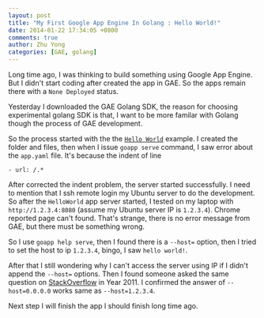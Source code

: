 ```yaml
---
layout: post
title: "My First Google App Engine In Golang : Hello World!"
date: 2014-01-22 17:34:05 +0800
comments: true
author: Zhu Yong
categories: [GAE, golang]
---
```


Long time ago, I was thinking to build something using Google App Engine. But I didn't start coding after created the app in GAE. So the apps remain there with a `None Deployed` status. 

Yesterday I downloaded the GAE Golang SDK, the reason for choosing experimental golang SDK is that, I want to be more familar with Golang though the process of GAE development.

So the process started with the the [`Hello World`](https://developers.google.com/appengine/docs/go/gettingstarted/helloworld) example. I created the folder and files, then when I issue `goapp serve` command, I saw error about the `app.yaml` file. It's because the indent of line 

    - url: /.*
    
After corrected the indent problem, the server started successfully. I need to mention that I ssh remote login my Ubuntu server to do the development. So after the `HelloWorld` app server started, I tested on my laptop with `http://1.2.3.4:8080` (assume my Ubuntu server IP is `1.2.3.4`). Chrome reported page can't found. That's strange, there is no error message from GAE, but there must be something wrong. 

So I use `goapp help serve`, then I found there is a `--host=` option, then I tried to set the host to ip `1.2.3.4`, bingo, I saw `hello world!`. 

After that I still wondering why I can't access the server using IP if I didn't append the `--host=` options. Then I found someone asked the same question on [StackOverflow](http://stackoverflow.com/questions/7534967/is-there-any-way-to-access-gae-dev-app-server-in-the-local-network) in Year 2011. I confirmed the answer of `--host=0.0.0.0` works same as `--host=1.2.3.4`. 

Next step I will finish the app I should finish long time ago. 